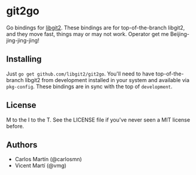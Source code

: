 git2go
======

Go bindings for [libgit2](http://libgit2.github.com/). These bindings are for top-of-the-branch libgit2, and they move fast, things may or may not work. Operator get me Beijing-jing-jing-jing!

Installing
----------

Just `go get github.com/libgit2/git2go`. You'll need to have top-of-the-branch libgit2 from development installed in your system and available via `pkg-config`. These bindings are in sync with the top of `development`.

License
-------

M to the I to the T. See the LICENSE file if you've never seen a MIT license before.

Authors
-------

- Carlos Martín (@carlosmn)
- Vicent Martí (@vmg)

